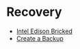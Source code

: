 Recovery
==

- [Intel Edison Bricked](https://communities.intel.com/thread/58226?start=15&tstart=0)
- [Create a Backup](http://rwx.io/blog/2015/02/18/seting-up-an-edison/)
